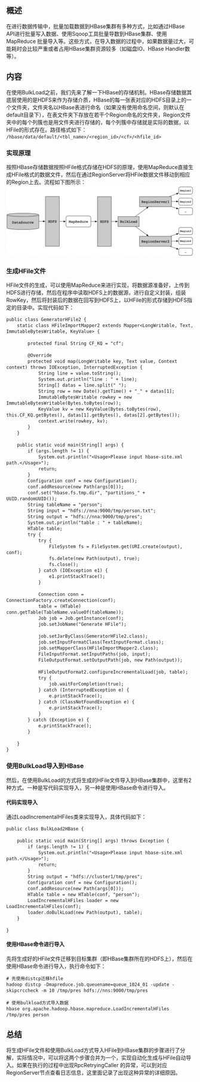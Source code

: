 ## 概述
在进行数据传输中，批量加载数据到HBase集群有多种方式，比如通过HBase API进行批量写入数据、使用Sqoop工具批量导数到HBase集群、使用MapReduce
批量导入等。这些方式，在导入数据的过程中，如果数据量过大，可能耗时会比较严重或者占用HBase集群资源较多（如磁盘IO、HBase Handler数等）。
## 内容
在使用BulkLoad之前，我们先来了解一下HBase的存储机制。HBase存储数据其底层使用的是HDFS来作为存储介质，HBase的每一张表对应的HDFS目录上的一个文件夹，文件夹名以HBase表进行命名（如果没有使用命名空间，则默认在default目录下），在表文件夹下存放在若干个Region命名的文件夹，Region文件夹中的每个列簇也是用文件夹进行存储的，每个列簇中存储就是实际的数据，以HFile的形式存在。路径格式如下：
`/hbase/data/default/<tbl_name>/<region_id>/<cf>/<hfile_id>`
### 实现原理
按照HBase存储数据按照HFile格式存储在HDFS的原理，使用MapReduce直接生成HFile格式的数据文件，然后在通过RegionServer将HFile数据文件移动到相应的Region上去。流程如下图所示：
![](https://raw.githubusercontent.com/XXXu/imgbed/master/img/20200707171527.png)
### 生成HFile文件
HFile文件的生成，可以使用MapReduce来进行实现，将数据源准备好，上传到HDFS进行存储，然后在程序中读取HDFS上的数据源，进行自定义封装，组装RowKey，然后将封装后的数据在回写到HDFS上，以HFile的形式存储到HDFS指定的目录中。实现代码如下：
```
public class GemeratorHFile2 {
    static class HFileImportMapper2 extends Mapper<LongWritable, Text, ImmutableBytesWritable, KeyValue> {
        
        protected final String CF_KQ = "cf";

        @Override
        protected void map(LongWritable key, Text value, Context context) throws IOException, InterruptedException {
            String line = value.toString();
            System.out.println("line : " + line);
            String[] datas = line.split(" ");
            String row = new Date().getTime() + "_" + datas[1];
            ImmutableBytesWritable rowkey = new ImmutableBytesWritable(Bytes.toBytes(row));
            KeyValue kv = new KeyValue(Bytes.toBytes(row), this.CF_KQ.getBytes(), datas[1].getBytes(), datas[2].getBytes());
            context.write(rowkey, kv);
        }
    }

    public static void main(String[] args) {
        if (args.length != 1) {
            System.out.println("<Usage>Please input hbase-site.xml path.</Usage>");
            return;
        }
        Configuration conf = new Configuration();
        conf.addResource(new Path(args[0]));
        conf.set("hbase.fs.tmp.dir", "partitions_" + UUID.randomUUID());
        String tableName = "person";
        String input = "hdfs://nna:9000/tmp/person.txt";
        String output = "hdfs://nna:9000/tmp/pres";
        System.out.println("table : " + tableName);
        HTable table;
        try {
            try {
                FileSystem fs = FileSystem.get(URI.create(output), conf);
                fs.delete(new Path(output), true);
                fs.close();
            } catch (IOException e1) {
                e1.printStackTrace();
            }

            Connection conn = ConnectionFactory.createConnection(conf);
            table = (HTable) conn.getTable(TableName.valueOf(tableName));
            Job job = Job.getInstance(conf);
            job.setJobName("Generate HFile");

            job.setJarByClass(GemeratorHFile2.class);
            job.setInputFormatClass(TextInputFormat.class);
            job.setMapperClass(HFileImportMapper2.class);
            FileInputFormat.setInputPaths(job, input);
            FileOutputFormat.setOutputPath(job, new Path(output));

            HFileOutputFormat2.configureIncrementalLoad(job, table);
            try {
                job.waitForCompletion(true);
            } catch (InterruptedException e) {
                e.printStackTrace();
            } catch (ClassNotFoundException e) {
                e.printStackTrace();
            }
        } catch (Exception e) {
            e.printStackTrace();
        }

    }
}
```
### 使用BulkLoad导入到HBase
然后，在使用BulkLoad的方式将生成的HFile文件导入到HBase集群中，这里有2种方式。一种是写代码实现导入，另一种是使用HBase命令进行导入。
#### 代码实现导入
通过LoadIncrementalHFiles类来实现导入，具体代码如下：
```
public class BulkLoad2HBase {

    public static void main(String[] args) throws Exception {
        if (args.length != 1) {
            System.out.println("<Usage>Please input hbase-site.xml path.</Usage>");
            return;
        }
        String output = "hdfs://cluster1/tmp/pres";
        Configuration conf = new Configuration();
        conf.addResource(new Path(args[0]));
        HTable table = new HTable(conf, "person");
        LoadIncrementalHFiles loader = new LoadIncrementalHFiles(conf);
        loader.doBulkLoad(new Path(output), table);
    }
    
}
```
#### 使用HBase命令进行导入
先将生成好的HFile文件迁移到目标集群（即HBase集群所在的HDFS上），然后在使用HBase命令进行导入，执行命令如下：
```
# 先使用distcp迁移hfile
hadoop distcp -Dmapreduce.job.queuename=queue_1024_01 -update -skipcrccheck -m 10 /tmp/pres hdfs://nns:9000/tmp/pres
   
# 使用bulkload方式导入数据
hbase org.apache.hadoop.hbase.mapreduce.LoadIncrementalHFiles /tmp/pres person
```
## 总结
将生成HFile文件和使用BulkLoad方式导入HFile到HBase集群的步骤进行了分解，实际情况中，可以将这两个步骤合并为一个，实现自动化生成与HFile自动导入。如果在执行的过程中出现RpcRetryingCaller
的异常，可以到对应RegionServer节点查看日志信息，这里面记录了出现这种异常的详细原因。